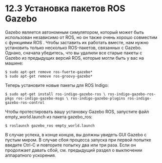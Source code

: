 # 12.3 Установка пакетов ROS Gazebo

Gazebo является автономным симулятором, который может быть использован независимо от ROS, но он также очень хорошо совместим с функциями ROS . Чтобы заставить их работать вместе, нам нужно установить только несколько ROS-пакетов, связанных с Gazebo. Однако, сначала убедитесь, что вы удалили все старые пакеты с Gazebo из предыдущих версий ROS, которые могли быть у вас на машине:

```text
$ sudo apt-get remove ros-fuerte-gazebo*
$ sudo apt-get remove ros-groovy-gazebo*
```

Теперь установите новые пакеты для ROS Indigo:

```text
$ sudo apt-get install ros-indigo-gazebo-ros \ ros-indigo-gazebo-ros-
pkgs ros-indigo-gazebo-msgs \ ros-indigo-gazebo-plugins ros-indigo-
gazebo-ros-control
```

Чтобы протестировать вашу установку Gazebo ROS, запустите файл empty\_world.launch из пакета gazebo\_ros:

```text
$ roslaunch gazebo_ros empty_world.launch
```

В случае успеха, в конце концов, вы должны увидеть GUI Gazebo с пустым миром. В случае сбоя процесса запуска при первой попытке введите Ctrl-C и повторите попытку два или три раза. Если он продолжает давать сбой, см. предыдущий раздел о выключении аппаратного ускорения.

